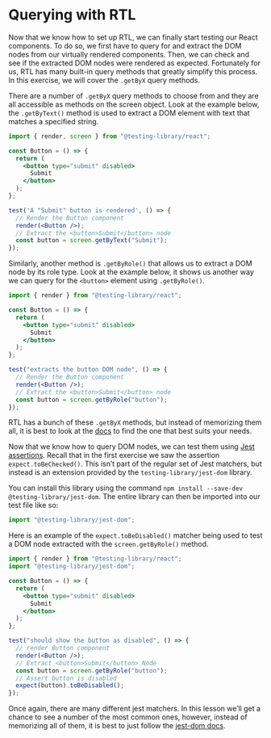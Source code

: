 # Querying with RTL

Now that we know how to set up RTL, we can finally start testing our React components. To do so, we first have to query for and extract the DOM nodes from our virtually rendered components. Then, we can check and see if the extracted DOM nodes were rendered as expected. Fortunately for us, RTL has many built-in query methods that greatly simplify this process. In this exercise, we will cover the `.getByX` query methods.

There are a number of `.getByX` query methods to choose from and they are all accessible as methods on the screen object. Look at the example below, the `.getByText()` method is used to extract a DOM element with text that matches a specified string.

```jsx
import { render, screen } from "@testing-library/react";

const Button = () => {
  return (
    <button type="submit" disabled>
      Submit
    </button>
  );
};

test('A "Submit" button is rendered', () => {
  // Render the Button component
  render(<Button />);
  // Extract the <button>Submit</button> node
  const button = screen.getByText("Submit");
});
```

Similarly, another method is `.getByRole()` that allows us to extract a DOM node by its role type. Look at the example below, it shows us another way we can query for the `<button>` element using `.getByRole()`.

```jsx
import { render } from "@testing-library/react";

const Button = () => {
  return (
    <button type="submit" disabled>
      Submit
    </button>
  );
};

test("extracts the button DOM node", () => {
  // Render the Button component
  render(<Button />);
  // Extract the <button>Submit</button> node
  const button = screen.getByRole("button");
});
```

RTL has a bunch of these `.getByX` methods, but instead of memorizing them all, it is best to look at the [docs](https://testing-library.com/docs/queries/about/) to find the one that best suits your needs.

Now that we know how to query DOM nodes, we can test them using [Jest assertions](https://jestjs.io/docs/expect). Recall that in the first exercise we saw the assertion `expect.toBeChecked()`. This isn’t part of the regular set of Jest matchers, but instead is an extension provided by the `testing-library/jest-dom` library.

You can install this library using the command `npm install --save-dev @testing-library/jest-dom`. The entire library can then be imported into our test file like so:

```jsx
import "@testing-library/jest-dom";
```

Here is an example of the `expect.toBeDisabled()` matcher being used to test a DOM node extracted with the `screen.getByRole()` method.

```jsx
import { render } from "@testing-library/react";
import "@testing-library/jest-dom";

const Button = () => {
  return (
    <button type="submit" disabled>
      Submit
    </button>
  );
};

test("should show the button as disabled", () => {
  // render Button component
  render(<Button />);
  // Extract <button>Submit</button> Node
  const button = screen.getByRole("button");
  // Assert button is disabled
  expect(button).toBeDisabled();
});
```

Once again, there are many different jest matchers. In this lesson we’ll get a chance to see a number of the most common ones, however, instead of memorizing all of them, it is best to just follow the [jest-dom docs](https://github.com/testing-library/jest-dom).
